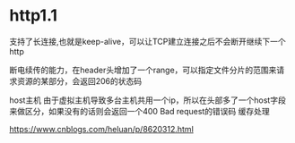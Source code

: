 
# http1.1

支持了长连接,也就是keep-alive，可以让TCP建立连接之后不会断开继续下一个http

断电续传的能力，在header头增加了一个range，可以指定文件分片的范围来请求资源的某部分，会返回206的状态码

host主机 由于虚拟主机导致多台主机共用一个ip，所以在头部多了一个host字段来做区分，如果没有的话则会返回一个400 Bad request的错误码
缓存处理


https://www.cnblogs.com/heluan/p/8620312.html